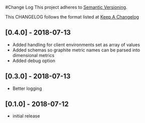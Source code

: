 #Change Log
This project adheres to [Semantic Versioning](http://semver.org/).

This CHANGELOG follows the format listed at [Keep A Changelog](http://keepachangelog.com/)

## [0.4.0] - 2018-07-13
- Added handling for client environments set as array of values
- Added schemas so graphite metric names can be parsed into dimensional metrics
- Added debug option

## [0.3.0] - 2018-07-13
- Better logging

## [0.1.0] - 2018-07-12
- initial release
